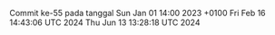 Commit ke-55 pada tanggal Sun Jan 01 14:00 2023 +0100
Fri Feb 16 14:43:06 UTC 2024
Thu Jun 13 13:28:18 UTC 2024
